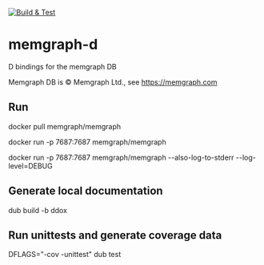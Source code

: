 [![Build & Test](https://github.com/sinisa-susnjar/memgraph-d/workflows/d.yml/badge.svg)](https://github.com/sinisa-susnjar/memgraph-d/actions)

# memgraph-d

D bindings for the memgraph DB

Memgraph DB is &copy; Memgraph Ltd., see https://memgraph.com

## Run

docker pull memgraph/memgraph

docker run -p 7687:7687 memgraph/memgraph

docker run -p 7687:7687 memgraph/memgraph --also-log-to-stderr --log-level=DEBUG

## Generate local documentation

dub build -b ddox

## Run unittests and generate coverage data

DFLAGS="-cov -unittest" dub test
